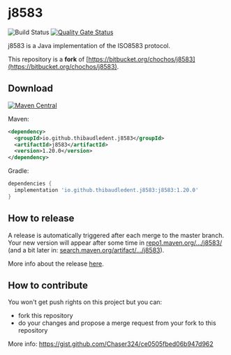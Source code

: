 # j8583

![Build Status](https://github.com/thibaudledent/j8583/actions/workflows/build.yml/badge.svg) [![Quality Gate Status](https://sonarcloud.io/api/project_badges/measure?project=thibaudledent_j85832&metric=alert_status)](https://sonarcloud.io/summary/new_code?id=thibaudledent_j85832)

j8583 is a Java implementation of the ISO8583 protocol.

This repository is a **fork** of [https://bitbucket.org/chochos/j8583](https://bitbucket.org/chochos/j8583).

## Download

[![Maven Central](https://img.shields.io/maven-central/v/io.github.thibaudledent.j8583/j8583.svg?label=Maven%20Central)](https://search.maven.org/search?q=g:%22io.github.thibaudledent.j8583%22%20AND%20a:%22j8583%22)

Maven:
```xml
<dependency>
  <groupId>io.github.thibaudledent.j8583</groupId>
  <artifactId>j8583</artifactId>
  <version>1.20.0</version>
</dependency>
```

Gradle:
```gradle
dependencies {
  implementation 'io.github.thibaudledent.j8583:j8583:1.20.0'
}
```

## How to release

A release is automatically triggered after each merge to the master branch. Your new version will appear after some time in [repo1.maven.org/.../j8583/](https://repo1.maven.org/maven2/io/github/thibaudledent/j8583/j8583/) (and a bit later in: [search.maven.org/artifact/.../j8583](https://search.maven.org/artifact/io.github.thibaudledent.j8583/j8583)).

More info about the release [here](https://github.com/thibaudledent/j8583/blob/master/RELEASE.md).

## How to contribute

You won't get push rights on this project but you can:
* fork this repository
* do your changes and propose a merge request from your fork to this repository

More info: https://gist.github.com/Chaser324/ce0505fbed06b947d962
